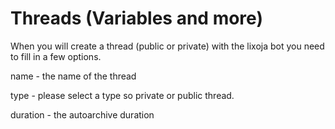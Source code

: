 # Threads (Variables and more)

When you will create a thread (public or private) with the lixoja bot you need to fill in a few options.



name - the name of the thread

type - please select a type so private or public thread.

duration - the autoarchive duration
